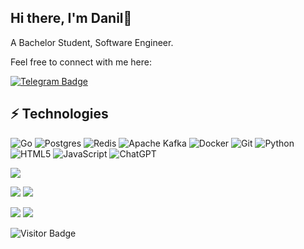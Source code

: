 ## Hi there, I'm Danil👋

A Bachelor Student, Software Engineer.

Feel free to connect with me here:

[![Telegram Badge](https://img.shields.io/badge/Telegram-2CA5E0?style=for-the-badge&logo=telegram&logoColor=white&link=https://t.me/imatrippin)](https://t.me/imatrippin)

## ⚡ Technologies

![Go](https://img.shields.io/badge/go-%2300ADD8.svg?style=for-the-badge&logo=go&logoColor=white)
![Postgres](https://img.shields.io/badge/postgres-%23316192.svg?style=for-the-badge&logo=postgresql&logoColor=white)
![Redis](https://img.shields.io/badge/redis-%23DD0031.svg?style=for-the-badge&logo=redis&logoColor=white)
![Apache Kafka](https://img.shields.io/badge/Apache%20Kafka-000?style=for-the-badge&logo=apachekafka)
![Docker](https://img.shields.io/badge/docker-%230db7ed.svg?style=for-the-badge&logo=docker&logoColor=white)
![Git](https://img.shields.io/badge/git-%23F05033.svg?style=for-the-badge&logo=git&logoColor=white)
![Python](https://img.shields.io/badge/python-3670A0?style=for-the-badge&logo=python&logoColor=ffdd54)
![HTML5](https://img.shields.io/badge/html5-%23E34F26.svg?style=for-the-badge&logo=html5&logoColor=white)
![JavaScript](https://img.shields.io/badge/javascript-%23323330.svg?style=for-the-badge&logo=javascript&logoColor=%23F7DF1E)
![ChatGPT](https://img.shields.io/badge/chatGPT-74aa9c?style=for-the-badge&logo=openai&logoColor=white)

![](http://github-profile-summary-cards.vercel.app/api/cards/profile-details?username=Danil-devv&theme=transparent)

![](http://github-profile-summary-cards.vercel.app/api/cards/repos-per-language?username=Danil-devv&theme=transparent)
![](http://github-profile-summary-cards.vercel.app/api/cards/most-commit-language?username=Danil-devv&theme=transparent)

![](http://github-profile-summary-cards.vercel.app/api/cards/stats?username=Danil-devv&theme=transparent)
![](http://github-profile-summary-cards.vercel.app/api/cards/productive-time?username=Danil-devv&theme=transparent&utcOffset=8)

![Visitor Badge](https://visitor-badge.laobi.icu/badge?page_id=Danil-devv.Danil-devv)
